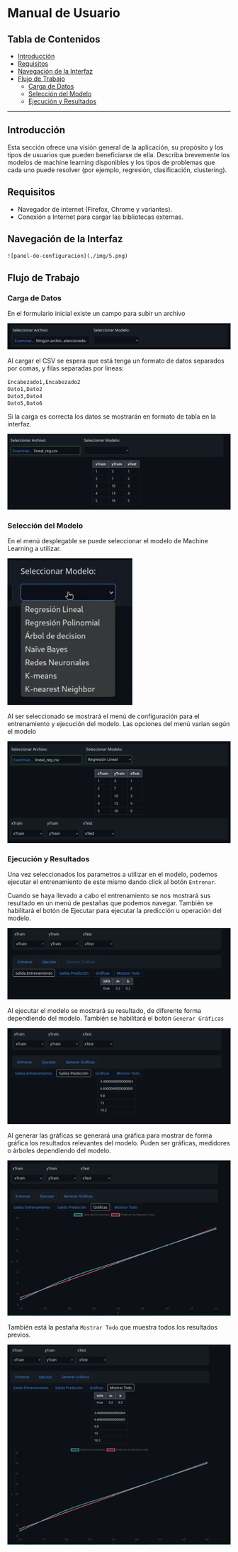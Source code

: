 # Manual de Usuario

## Tabla de Contenidos
- [Introducción](#introducción)
- [Requisitos](#requisitos)
- [Navegación de la Interfaz](#navegación-de-la-interfaz)
- [Flujo de Trabajo](#flujo-de-trabajo)
   - [Carga de Datos](#carga-de-datos)
   - [Selección del Modelo](#selección-del-modelo)
   - [Ejecución y Resultados](#ejecución-y-resultados)

---

## Introducción

Esta sección ofrece una visión general de la aplicación, su propósito y los tipos de usuarios que pueden beneficiarse de ella. Describa brevemente los modelos de machine learning disponibles y los tipos de problemas que cada uno puede resolver (por ejemplo, regresión, clasificación, clustering).

## Requisitos

- Navegador de internet (Firefox, Chrome y variantes).
- Conexión a Internet para cargar las bibliotecas externas.

## Navegación de la Interfaz

    ![panel-de-configuracion](./img/5.png)

## Flujo de Trabajo

### Carga de Datos

En el formulario inicial existe un campo para subir un archivo

![formulario-carga](./img/1.png)

Al cargar el CSV se espera que está tenga un formato de datos separados por comas, y filas separadas por lineas: 

```
Encabezado1,Encabezado2
Dato1,Dato2
Dato3,Dato4
Dato5,Dato6
```

Si la carga es correcta los datos se mostrarán en formato de tabla en la interfaz.


![archivo-cargado](./img/2.png)

### Selección del Modelo

En el menú desplegable se puede seleccionar el modelo de Machine Learning a utilizar. 

![selector-modelos](./img/3.png)

Al ser seleccionado se mostrará el menú de configuración para el entrenamiento y ejecución del modelo. Las opciones del menú varian según el modelo

![panel-de-configuracion](./img/4.png)


### Ejecución y Resultados

Una vez seleccionados los parametros a utilizar en el modelo, podemos ejecutar el entrenamiento de este mismo dando click al botón `Entrenar`. 

Cuando se haya llevado a cabo el entrenamiento se nos mostrará sus resultado en un menú de pestañas que podemos navegar. También se habilitará el botón de Ejecutar para ejecutar la predicción u operación del modelo.

![train](./img/5.png)

Al ejecutar el modelo se mostrará su resultado, de diferente forma dependiendo del modelo. También se habilitará el botón `Generar Gráficas`

![ejecucion](./img/6.png)

Al generar las gráficas se generará una gráfica para mostrar de forma gráfica los resultados relevantes del modelo. Puden ser gráficas, medidores o árboles dependiendo del modelo.

![graficas](./img/7.png)

También está la pestaña `Mostrar Todo` que muestra todos los resultados previos.

![mostrar-todo](./img/8.png)
